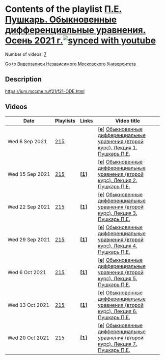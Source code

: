 # Contents of the playlist [П.Е. Пушкарь. Обыкновенные дифференциальные уравнения. Осень 2021 г.](https://www.youtube.com/playlist?list=PLp9ABVh6_x4HWW859jtQ8PNRZ2R-TVduH)[![synced with youtube](https://img.shields.io/github/last-commit/mathphysschool/mathphysschool.github.io/autoupdate1?label=synced%20with%20youtube)](#)

Number of videos: [7](#videos)

Go to [Видеозаписи Независимого Московского Университета](../README.md)

## Description

<https://ium.mccme.ru/f21/f21-ODE.html>

## Videos

|Date|Playlists|Links|Video title|
|---|---|---|---|
| Wed&nbsp;8&nbsp;Sep&nbsp;2021 | [215](../playlists/215 "П.Е. Пушкарь. Обыкновенные дифференциальные уравнения. Осень 2021 г.") |  | [[**e**](https://studio.youtube.com/video/K2gHYpWXUNA/edit "Edit")] [Обыкновенные дифференциальные уравнения (второй курс). Лекция 1. Пушкарь П.Е.](https://www.youtube.com/watch?v=K2gHYpWXUNA&list=PLp9ABVh6_x4HWW859jtQ8PNRZ2R-TVduH "Лекция для второго курса.") |
| Wed&nbsp;15&nbsp;Sep&nbsp;2021 | [215](../playlists/215 "П.Е. Пушкарь. Обыкновенные дифференциальные уравнения. Осень 2021 г.") | [**[1]**](https://ium.mccme.ru/f21/f21-ODE.html) | [[**e**](https://studio.youtube.com/video/KnYzAUQPAAQ/edit "Edit")] [Обыкновенные дифференциальные уравнения (второй курс). Лекция 2. Пушкарь П.Е.](https://www.youtube.com/watch?v=KnYzAUQPAAQ&list=PLp9ABVh6_x4HWW859jtQ8PNRZ2R-TVduH "https://ium.mccme.ru/f21/f21-ODE.html") |
| Wed&nbsp;22&nbsp;Sep&nbsp;2021 | [215](../playlists/215 "П.Е. Пушкарь. Обыкновенные дифференциальные уравнения. Осень 2021 г.") | [**[1]**](https://ium.mccme.ru/f21/f21-ODE.html) | [[**e**](https://studio.youtube.com/video/6_P93u9LukE/edit "Edit")] [Обыкновенные дифференциальные уравнения (второй курс). Лекция 3. Пушкарь П.Е.](https://www.youtube.com/watch?v=6_P93u9LukE&list=PLp9ABVh6_x4HWW859jtQ8PNRZ2R-TVduH "https://ium.mccme.ru/f21/f21-ODE.html") |
| Wed&nbsp;29&nbsp;Sep&nbsp;2021 | [215](../playlists/215 "П.Е. Пушкарь. Обыкновенные дифференциальные уравнения. Осень 2021 г.") | [**[1]**](https://ium.mccme.ru/f21/f21-ODE.html) | [[**e**](https://studio.youtube.com/video/MhkzMs5TbLs/edit "Edit")] [Обыкновенные дифференциальные уравнения (второй курс). Лекция 4. Пушкарь П.Е.](https://www.youtube.com/watch?v=MhkzMs5TbLs&list=PLp9ABVh6_x4HWW859jtQ8PNRZ2R-TVduH "https://ium.mccme.ru/f21/f21-ODE.html") |
| Wed&nbsp;6&nbsp;Oct&nbsp;2021 | [215](../playlists/215 "П.Е. Пушкарь. Обыкновенные дифференциальные уравнения. Осень 2021 г.") | [**[1]**](https://ium.mccme.ru/f21/f21-ODE.html) | [[**e**](https://studio.youtube.com/video/k9crQjtD2I8/edit "Edit")] [Обыкновенные дифференциальные уравнения (второй курс). Лекция 5. Пушкарь П.Е.](https://www.youtube.com/watch?v=k9crQjtD2I8&list=PLp9ABVh6_x4HWW859jtQ8PNRZ2R-TVduH "https://ium.mccme.ru/f21/f21-ODE.html") |
| Wed&nbsp;13&nbsp;Oct&nbsp;2021 | [215](../playlists/215 "П.Е. Пушкарь. Обыкновенные дифференциальные уравнения. Осень 2021 г.") | [**[1]**](https://ium.mccme.ru/f21/f21-ODE.html) | [[**e**](https://studio.youtube.com/video/HiYwjVtVUg4/edit "Edit")] [Обыкновенные дифференциальные уравнения (второй курс). Лекция 6. Пушкарь П.Е.](https://www.youtube.com/watch?v=HiYwjVtVUg4&list=PLp9ABVh6_x4HWW859jtQ8PNRZ2R-TVduH "https://ium.mccme.ru/f21/f21-ODE.html") |
| Wed&nbsp;20&nbsp;Oct&nbsp;2021 | [215](../playlists/215 "П.Е. Пушкарь. Обыкновенные дифференциальные уравнения. Осень 2021 г.") | [**[1]**](https://ium.mccme.ru/f21/f21-ODE.html) | [[**e**](https://studio.youtube.com/video/uKM9E3_Ze6s/edit "Edit")] [Обыкновенные дифференциальные уравнения (второй курс). Лекция 7. Пушкарь П.Е.](https://www.youtube.com/watch?v=uKM9E3_Ze6s&list=PLp9ABVh6_x4HWW859jtQ8PNRZ2R-TVduH "https://ium.mccme.ru/f21/f21-ODE.html") |
